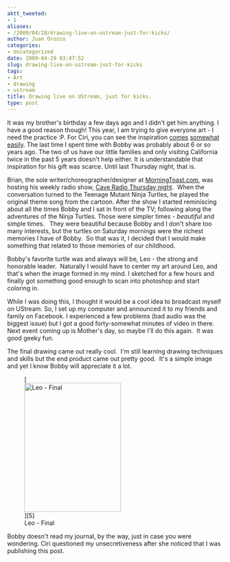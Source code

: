 ```yaml
---
aktt_tweeted:
- 1
aliases:
- /2009/04/28/drawing-live-on-ustream-just-for-kicks/
author: Juan Orozco
categories:
- Uncategorized
date: 2009-04-29 03:47:52
slug: drawing-live-on-ustream-just-for-kicks
tags:
- Art
- drawing
- ustream
title: Drawing live on UStream, just for kicks.
type: post
---
```


It was my brother's birthday a few days ago and I didn't get him anything. I have a good reason though! This year, I am trying to give everyone art - I need the practice :P. For Ciri, you can see the inspiration [comes][1] [somewhat][2] [easily][3]. The last time I spent time with Bobby was probably about 6 or so years ago. The two of us have our little families and only visiting California twice in the past 5 years doesn't help either. It is understandable that inspiration for his gift was scarce. Until last Thursday night, that is.

Brian, the sole writer/choreographer/designer at <a href="http://www.morningtoast.com" target="_blank" rel="noopener noreferrer">MorningToast.com</a>, was hosting his weekly radio show, <a href="http://www.morningtoast.com/caveradio/" target="_blank" rel="noopener noreferrer">Cave Radio </a>[Thursday night][4].  When the conversation turned to the Teenage Mutant Ninja Turtles, he played the original theme song from the cartoon. After the show I started reminiscing about all the times Bobby and I sat in front of the TV; following along the adventures of the Ninja Turtles. Those were simpler times - _beautiful_ and simple times.   They were beautiful because Bobby and I don't share too many interests, but the turtles on Saturday mornings were the richest memories I have of Bobby.  So that was it, I decided that I would make something that related to those memories of our childhood.

Bobby's favorite turtle was and always will be, Leo - the strong and honorable leader.  Naturally I would have to center my art around Leo, and that's when the image formed in my mind. I sketched for a few hours and finally got something good enough to scan into photoshop and start coloring in.

While I was doing this, I thought it would be a cool idea to broadcast myself on UStream. So, I set up my computer and announced it to my friends and family on Facebook. I experienced a few problems (bad audio was the biggest issue) but I got a good forty-somewhat minutes of video in there. Next event coming up is Mother's day, so maybe I'll do this again.  It was good geeky fun.

The final drawing came out really cool.  I'm still learning drawing techniques and skills but the end product came out pretty good.  It's a simple image and yet I know Bobby will appreciate it a lot.

<figure id="attachment_1691" aria-describedby="caption-attachment-1691" style="width: 225px" class="wp-caption aligncenter">[<img class="size-medium wp-image-1691" title="Leo Final Sketch" src="https://i1.wp.com/guamaso.com/wp-content/uploads/2009/04/leo-sketch-final-copy-225x300.jpg?resize=225%2C300" alt="Leo - Final" width="225" height="300" data-recalc-dims="1" />][5]<figcaption id="caption-attachment-1691" class="wp-caption-text">Leo - Final</figcaption></figure>

Bobby doesn't read my journal, by the way, just in case you were wondering. Ciri questioned my unsecretiveness after she noticed that I was publishing this post.

[1]: http://www.flickr.com/photos/theguamaso/3403674335/
[2]: http://guamaso.com/2009/03/12/custom-challenge-coin-display-gift
[3]: http://guamaso.com/2009/04/01/the-happy-plant
[4]: http://www.morningtoast.com/caveradio/2009/04/423-replay-scavenger-hunt/
[5]: https://i2.wp.com/guamaso.com/wp-content/uploads/2009/04/leo-sketch-final-copy.jpg